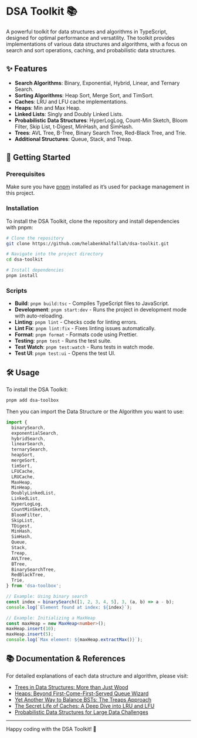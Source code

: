 
# DSA Toolkit 📚

A powerful toolkit for data structures and algorithms in TypeScript, designed for optimal performance and versatility. The toolkit provides implementations of various data structures and algorithms, with a focus on search and sort operations, caching, and probabilistic data structures.

## ✨ Features

- **Search Algorithms**: Binary, Exponential, Hybrid, Linear, and Ternary Search.
- **Sorting Algorithms**: Heap Sort, Merge Sort, and TimSort.
- **Caches**: LRU and LFU cache implementations.
- **Heaps**: Min and Max Heap.
- **Linked Lists**: Singly and Doubly Linked Lists.
- **Probabilistic Data Structures**: HyperLogLog, Count-Min Sketch, Bloom Filter, Skip List, t-Digest, MinHash, and SimHash.
- **Trees**: AVL Tree, B-Tree, Binary Search Tree, Red-Black Tree, and Trie.
- **Additional Structures**: Queue, Stack, and Treap.

## 🚀 Getting Started

### Prerequisites
Make sure you have [pnpm](https://pnpm.io/) installed as it’s used for package management in this project.

### Installation

To install the DSA Toolkit, clone the repository and install dependencies with pnpm:

```bash
# Clone the repository
git clone https://github.com/helabenkhalfallah/dsa-toolkit.git

# Navigate into the project directory
cd dsa-toolkit

# Install dependencies
pnpm install
```

### Scripts

- **Build**: `pnpm build:tsc` - Compiles TypeScript files to JavaScript.
- **Development**: `pnpm start:dev` - Runs the project in development mode with auto-reloading.
- **Linting**: `pnpm lint` - Checks code for linting errors.
- **Lint Fix**: `pnpm lint:fix` - Fixes linting issues automatically.
- **Format**: `pnpm format` - Formats code using Prettier.
- **Testing**: `pnpm test` - Runs the test suite.
- **Test Watch**: `pnpm test:watch` - Runs tests in watch mode.
- **Test UI**: `pnpm test:ui` - Opens the test UI.

## 🛠️ Usage

To install the DSA Toolkit:
```bash
pnpm add dsa-toolbox 
```

Then you can import the Data Structure or the Algorithm you want to use:

```typescript
import {
  binarySearch,
  exponentialSearch,
  hybridSearch,
  linearSearch,
  ternarySearch,
  heapSort,
  mergeSort,
  timSort,
  LFUCache,
  LRUCache,
  MaxHeap,
  MinHeap,
  DoublyLinkedList,
  LinkedList,
  HyperLogLog,
  CountMinSketch,
  BloomFilter,
  SkipList,
  TDigest,
  MinHash,
  SimHash,
  Queue,
  Stack,
  Treap,
  AVLTree,
  BTree,
  BinarySearchTree,
  RedBlackTree,
  Trie,
} from 'dsa-toolbox';

// Example: Using binary search
const index = binarySearch([1, 2, 3, 4, 5], 3, (a, b) => a - b);
console.log(`Element found at index: ${index}`);

// Example: Initializing a MaxHeap
const maxHeap = new MaxHeap<number>();
maxHeap.insert(10);
maxHeap.insert(5);
console.log(`Max element: ${maxHeap.extractMax()}`);
```

## 📚 Documentation & References

For detailed explanations of each data structure and algorithm, please visit:

- [Trees in Data Structures: More than Just Wood](https://helabenkhalfallah.com/2024/10/11/trees-in-data-structures-more-than-just-wood/)
- [Heaps: Beyond First-Come-First-Served Queue Wizard](https://helabenkhalfallah.com/2024/10/14/heaps-beyond-first-come-first-served-queue-wizard/)
- [Yet Another Way to Balance BSTs: The Treaps Approach](https://helabenkhalfallah.com/2024/10/28/yet-another-way-to-balance-bsts-the-treaps-approach/)
- [The Secret Life of Caches: A Deep Dive into LRU and LFU](https://helabenkhalfallah.com/2024/11/01/the-secret-life-of-caches-a-deep-dive-into-lru-and-lfu/)
- [Probabilistic Data Structures for Large Data Challenges](https://helabenkhalfallah.com/2024/11/03/probabilistic-data-structures-for-large-data-challenges/)

---

Happy coding with the DSA Toolkit! 🎉
